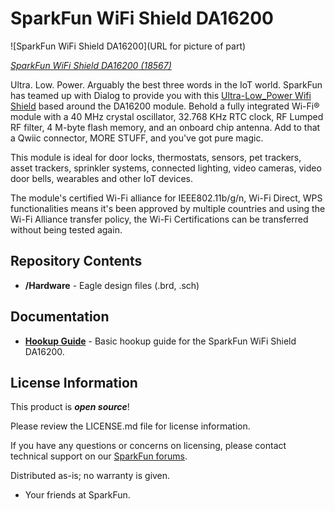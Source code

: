 SparkFun WiFi Shield DA16200
========================================

![SparkFun WiFi Shield DA16200](URL for picture of part)

[*SparkFun WiFi Shield DA16200 (18567)*](https://www.sparkfun.com/products/18567)

Ultra. Low. Power. Arguably the best three words in the IoT world. SparkFun has teamed up with Dialog to provide you with this [Ultra-Low_Power Wifi Shield](https://www.sparkfun.com/products/18567) based around the DA16200 module. Behold a fully integrated Wi-Fi® module with a 40 MHz crystal oscillator, 32.768 KHz RTC clock, RF Lumped RF filter, 4 M-byte flash memory, and an onboard chip antenna. Add to that a Qwiic connector, MORE STUFF, and you've got pure magic. 

This module is ideal for door locks, thermostats, sensors, pet trackers, asset trackers, sprinkler systems, connected lighting, video cameras, video door bells, wearables and other IoT devices.

The module's certified Wi-Fi alliance for IEEE802.11b/g/n, Wi-Fi Direct, WPS functionalities means it's been approved by multiple countries and using the Wi-Fi Alliance transfer policy, the Wi-Fi Certifications can be transferred without being tested again. 


Repository Contents
-------------------

* **/Hardware** - Eagle design files (.brd, .sch)

Documentation
--------------
* **[Hookup Guide](https://sparkle.sparkfun.com/sparkle/learn_tutorials/1991)** - Basic hookup guide for the SparkFun WiFi Shield DA16200.

License Information
-------------------

This product is _**open source**_! 

Please review the LICENSE.md file for license information. 

If you have any questions or concerns on licensing, please contact technical support on our [SparkFun forums](https://forum.sparkfun.com/viewforum.php?f=152).

Distributed as-is; no warranty is given.

- Your friends at SparkFun.

_<COLLABORATION CREDIT>_
